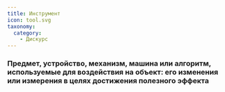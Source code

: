 ```yaml
---
title: Инструмент
icon: tool.svg
taxonomy:
  category:
    - Дискурс
---
```


### Предмет, устройство, механизм, машина или алгоритм, используемые для воздействия на объект: его изменения или измерения в целях достижения полезного эффекта

